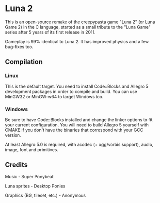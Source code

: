 # Luna 2
This is an open-source remake of the creepypasta game "Luna 2" (or Luna Game 2) in the C language, started as a small tribute to the "Luna Game" series after 5 years of its first release in 2011.

Gameplay is 99% identical to Luna 2. It has improved physics and a few bug-fixes too.

## Compilation

### Linux
This is the default target. You need to install Code::Blocks and Allegro 5 development packages in order to compile and build. You can use MinGW32 or MinGW-w64 to target Windows too.

### Windows
Be sure to have Code::Blocks installed and change the linker options to fit your current configuration. You will need to build Allegro 5 yourself with CMAKE if you don't have the binaries that correspond with your GCC version.

At least Allegro 5.0 is required, with acodec (+ ogg/vorbis support), audio, image, font and primitives.

## Credits

Music - Super Ponybeat

Luna sprites - Desktop Ponies

Graphics (BG, tileset, etc.) - Anonymous
